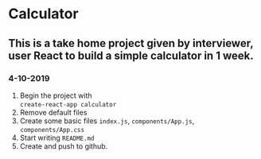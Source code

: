 # Calculator
## This is a take home project given by interviewer, user React to build a simple calculator in 1 week.

### 4-10-2019
1. Begin the project with<br>
`create-react-app calculator`
2. Remove default files
3. Create some basic files `index.js`, `components/App.js`, `components/App.css`
4. Start writing `README.md`
5. Create and push to github.